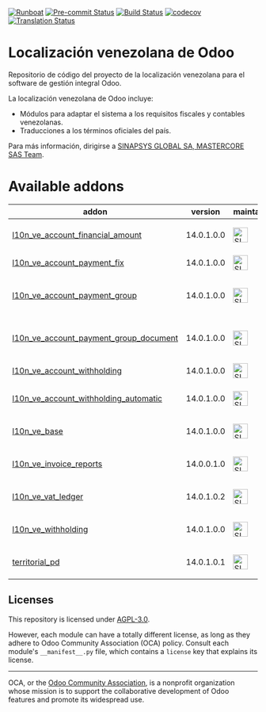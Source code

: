 
[![Runboat](https://img.shields.io/badge/runboat-Try%20me-875A7B.png)](https://runboat.odoo-community.org/builds?repo=OCA/l10n-venezuela&target_branch=14.0)
[![Pre-commit Status](https://github.com/OCA/l10n-venezuela/actions/workflows/pre-commit.yml/badge.svg?branch=14.0)](https://github.com/OCA/l10n-venezuela/actions/workflows/pre-commit.yml?query=branch%3A14.0)
[![Build Status](https://github.com/OCA/l10n-venezuela/actions/workflows/test.yml/badge.svg?branch=14.0)](https://github.com/OCA/l10n-venezuela/actions/workflows/test.yml?query=branch%3A14.0)
[![codecov](https://codecov.io/gh/OCA/l10n-venezuela/branch/14.0/graph/badge.svg)](https://codecov.io/gh/OCA/l10n-venezuela)
[![Translation Status](https://translation.odoo-community.org/widgets/l10n-venezuela-14-0/-/svg-badge.svg)](https://translation.odoo-community.org/engage/l10n-venezuela-14-0/?utm_source=widget)

<!-- /!\ do not modify above this line -->

# Localización venezolana de Odoo

Repositorio de código del proyecto de la localización venezolana para el software
de gestión integral Odoo.

La localización venezolana de Odoo incluye:

* Módulos para adaptar el sistema a los requisitos fiscales y contables
  venezolanas.
* Traducciones a los términos oficiales del país.

Para más información, dirigirse a [SINAPSYS GLOBAL SA, MASTERCORE SAS Team](https://github.com/odoo-mastercore/odoo-venezuela/tree/14.0).

<!-- /!\ do not modify below this line -->

<!-- prettier-ignore-start -->

[//]: # (addons)

# Available addons

addon | version | maintainers | summary
---   | ---     | ---         | ---
[l10n_ve_account_financial_amount](l10n_ve_account_financial_amount/) | 14.0.1.0.0| <a href="https://github.com/odoo-mastercore" title="SINAPSYS GLOBAL SA, MASTERCORE SAS"><img src="https://avatars.githubusercontent.com/u/33432708?v=4" alt="SINAPSYS GLOBAL SA, MASTERCORE SAS" width="30px" height="30px"></a> | Accounting Financial Amounts
[l10n_ve_account_payment_fix](l10n_ve_account_payment_fix/) | 14.0.1.0.0 | <a href="https://github.com/odoo-mastercore" title="SINAPSYS GLOBAL SA, MASTERCORE SAS"><img src="https://avatars.githubusercontent.com/u/33432708?v=4" alt="SINAPSYS GLOBAL SA, MASTERCORE SAS" width="30px" height="30px"></a> | Account Payment Fix
[l10n_ve_account_payment_group](l10n_ve_account_payment_group/) | 14.0.1.0.0 | <a href="https://github.com/odoo-mastercore" title="SINAPSYS GLOBAL SA, MASTERCORE SAS"><img src="https://avatars.githubusercontent.com/u/33432708?v=4" alt="SINAPSYS GLOBAL SA, MASTERCORE SAS" width="30px" height="30px"></a> | Account Payment with Multiple methods
[l10n_ve_account_payment_group_document](l10n_ve_account_payment_group_document/) | 14.0.1.0.0 | <a href="https://github.com/odoo-mastercore" title="SINAPSYS GLOBAL SA, MASTERCORE SAS"><img src="https://avatars.githubusercontent.com/u/33432708?v=4" alt="SINAPSYS GLOBAL SA, MASTERCORE SAS" width="30px" height="30px"></a> | Payment Groups with Accounting Documents
[l10n_ve_account_withholding](l10n_ve_account_withholding/) | 14.0.1.0.0 | <a href="https://github.com/odoo-mastercore" title="SINAPSYS GLOBAL SA, MASTERCORE SAS"><img src="https://avatars.githubusercontent.com/u/33432708?v=4" alt="SINAPSYS GLOBAL SA, MASTERCORE SAS" width="30px" height="30px"></a> | Withholdings on Payments
[l10n_ve_account_withholding_automatic](l10n_ve_account_withholding_automatic/) | 14.0.1.0.0 | <a href="https://github.com/odoo-mastercore" title="SINAPSYS GLOBAL SA, MASTERCORE SAS"><img src="https://avatars.githubusercontent.com/u/33432708?v=4" alt="SINAPSYS GLOBAL SA, MASTERCORE SAS" width="30px" height="30px"></a> | Automatic Withholdings on Payments
[l10n_ve_base](l10n_ve_base/) | 14.0.1.0.0 | <a href="https://github.com/odoo-mastercore" title="SINAPSYS GLOBAL SA, MASTERCORE SAS"><img src="https://avatars.githubusercontent.com/u/33432708?v=4" alt="SINAPSYS GLOBAL SA, MASTERCORE SAS" width="30px" height="30px"></a> | Localización Venezuela Base
[l10n_ve_invoice_reports](l10n_ve_invoice_reports/) | 14.0.0.1.0 | <a href="https://github.com/odoo-mastercore" title="SINAPSYS GLOBAL SA, MASTERCORE SAS"><img src="https://avatars.githubusercontent.com/u/33432708?v=4" alt="SINAPSYS GLOBAL SA, MASTERCORE SAS" width="30px" height="30px"></a> | Comprobantes para Factura Venezolana
[l10n_ve_vat_ledger](l10n_ve_vat_ledger/) | 14.0.1.0.2 | <a href="https://github.com/odoo-mastercore" title="SINAPSYS GLOBAL SA, MASTERCORE SAS"><img src="https://avatars.githubusercontent.com/u/33432708?v=4" alt="SINAPSYS GLOBAL SA, MASTERCORE SAS" width="30px" height="30px"></a> | Localización Vat Ledger Venezuela
[l10n_ve_withholding](l10n_ve_withholding/) | 14.0.1.0.0 | <a href="https://github.com/odoo-mastercore" title="SINAPSYS GLOBAL SA, MASTERCORE SAS"><img src="https://avatars.githubusercontent.com/u/33432708?v=4" alt="SINAPSYS GLOBAL SA, MASTERCORE SAS" width="30px" height="30px"></a> | Localización Withholding Venezuela
[territorial_pd](territorial_pd/) | 14.0.1.0.1 | <a href="https://github.com/odoo-mastercore" title="SINAPSYS GLOBAL SA, MASTERCORE SAS"><img src="https://avatars.githubusercontent.com/u/33432708?v=4" alt="SINAPSYS GLOBAL SA, MASTERCORE SAS" width="30px" height="30px"></a> | Venezuela Municipalities and Parishes

[//]: # (end addons)

<!-- prettier-ignore-end -->

## Licenses

This repository is licensed under [AGPL-3.0](LICENSE.txt).

However, each module can have a totally different license, as long as they adhere to Odoo Community Association (OCA)
policy. Consult each module's `__manifest__.py` file, which contains a `license` key
that explains its license.

----
OCA, or the [Odoo Community Association](http://odoo-community.org/), is a nonprofit
organization whose mission is to support the collaborative development of Odoo features
and promote its widespread use.
